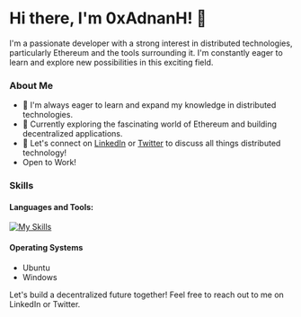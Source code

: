 # Hi there, I'm 0xAdnanH! 👋

I'm a passionate developer with a strong interest in distributed technologies, particularly Ethereum and the tools surrounding it. I'm constantly eager to learn and explore new possibilities in this exciting field.

### About Me

- 🌱 I'm always eager to learn and expand my knowledge in distributed technologies.
- 💼 Currently exploring the fascinating world of Ethereum and building decentralized applications.
- 🔭 Let's connect on [LinkedIn](https://www.linkedin.com/in/adnan-huss-8685aa264) or [Twitter](https://twitter.com/0xAdnanH) to discuss all things distributed technology!
- Open to Work!

### Skills

#### Languages and Tools: 
[![My Skills](https://skills.thijs.gg/icons?i=Solidity,js,Hardhat,Ethers.js,Web3.js,Metamask,MochaJS,VsCode,git,Github,HTML5,CSS3)](https://skills.thijs.gg)


#### Operating Systems

- Ubuntu
- Windows

Let's build a decentralized future together! Feel free to reach out to me on LinkedIn or Twitter.
